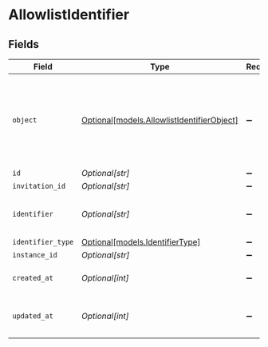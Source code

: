 # AllowlistIdentifier


## Fields

| Field                                                                                  | Type                                                                                   | Required                                                                               | Description                                                                            | Example                                                                                |
| -------------------------------------------------------------------------------------- | -------------------------------------------------------------------------------------- | -------------------------------------------------------------------------------------- | -------------------------------------------------------------------------------------- | -------------------------------------------------------------------------------------- |
| `object`                                                                               | [Optional[models.AllowlistIdentifierObject]](../models/allowlistidentifierobject.md)   | :heavy_minus_sign:                                                                     | String representing the object's type. Objects of the same type share the same value.<br/> | allowlist_identifier                                                                   |
| `id`                                                                                   | *Optional[str]*                                                                        | :heavy_minus_sign:                                                                     | N/A                                                                                    | alid_123456                                                                            |
| `invitation_id`                                                                        | *Optional[str]*                                                                        | :heavy_minus_sign:                                                                     | N/A                                                                                    | inv_123456                                                                             |
| `identifier`                                                                           | *Optional[str]*                                                                        | :heavy_minus_sign:                                                                     | An email address or a phone number.<br/>                                               | user@example.com                                                                       |
| `identifier_type`                                                                      | [Optional[models.IdentifierType]](../models/identifiertype.md)                         | :heavy_minus_sign:                                                                     | N/A                                                                                    | email_address                                                                          |
| `instance_id`                                                                          | *Optional[str]*                                                                        | :heavy_minus_sign:                                                                     | N/A                                                                                    | instance_12345                                                                         |
| `created_at`                                                                           | *Optional[int]*                                                                        | :heavy_minus_sign:                                                                     | Unix timestamp of creation<br/>                                                        | 1622547600                                                                             |
| `updated_at`                                                                           | *Optional[int]*                                                                        | :heavy_minus_sign:                                                                     | Unix timestamp of last update.<br/>                                                    | 1622648600                                                                             |
